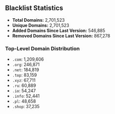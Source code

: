 ## Blacklist Statistics

- **Total Domains:** 2,701,523
- **Unique Domains:** 2,701,523
- **Added Domains Since Last Version:** 546,885
- **Removed Domains Since Last Version:** 867,278

### Top-Level Domain Distribution

-  `.com`: 1,209,606
-  `.org`: 246,871
-  `.net`: 184,819
-  `.top`: 83,159
-  `.xyz`: 67,711
-  `.ru`: 60,889
-  `.io`: 54,247
-  `.info`: 52,441
-  `.pl`: 48,658
-  `.shop`: 37,235
